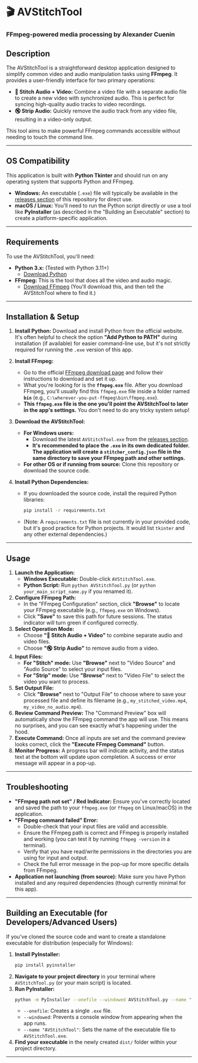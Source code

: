 # 🎬 AVStitchTool

### FFmpeg-powered media processing by Alexander Cuenin

## Description

The AVStitchTool is a straightforward desktop application designed to simplify common video and audio manipulation tasks using **FFmpeg**. It provides a user-friendly interface for two primary operations:

* **🔗 Stitch Audio + Video:** Combine a video file with a separate audio file to create a new video with synchronized audio. This is perfect for syncing high-quality audio tracks to video recordings.
* **🔇 Strip Audio:** Quickly remove the audio track from any video file, resulting in a video-only output.

This tool aims to make powerful FFmpeg commands accessible without needing to touch the command line.

-----

## OS Compatibility

This application is built with **Python Tkinter** and should run on any operating system that supports Python and FFmpeg.

* **Windows:** An executable (`.exe`) file will typically be available in the [releases section](https://github.com/AlexanderCuenin/Audio-Video-Stitcher/releases) of this repository for direct use.
* **macOS / Linux:** You'll need to run the Python script directly or use a tool like **PyInstaller** (as described in the "Building an Executable" section) to create a platform-specific application.

-----

## Requirements

To use the AVStitchTool, you'll need:

* **Python 3.x:** (Tested with Python 3.11+)
    * [Download Python](https://www.python.org/downloads/)
* **FFmpeg:** This is the tool that does all the video and audio magic.
    * [Download FFmpeg](https://ffmpeg.org/download.html) (You'll download this, and then tell the AVStitchTool where to find it.)

-----

## Installation & Setup

1.  **Install Python:** Download and install Python from the official website. It's often helpful to check the option **"Add Python to PATH"** during installation (if available) for easier command-line use, but it's not strictly required for running the `.exe` version of this app.
2.  **Install FFmpeg:**
    * Go to the official [FFmpeg download page](https://ffmpeg.org/download.html) and follow their instructions to download and set it up.
    * What you're looking for is the **`ffmpeg.exe`** file. After you download FFmpeg, you'll usually find this `ffmpeg.exe` file inside a folder named **`bin`** (e.g., `C:\wherever-you-put-ffmpeg\bin\ffmpeg.exe`).
    * **This `ffmpeg.exe` file is the one you'll point the AVStitchTool to later in the app's settings.** You don't need to do any tricky system setup!
3.  **Download the AVStitchTool:**
    * **For Windows users:**
        * Download the latest `AVStitchTool.exe` from the [releases section](https://github.com/AlexanderCuenin/Audio-Video-Stitcher/releases).
        * **It's recommended to place the `.exe` in its own dedicated folder. The application will create a `stitcher_config.json` file in the same directory to save your FFmpeg path and other settings.**
    * **For other OS or if running from source:** Clone this repository or download the source code.

4.  **Install Python Dependencies:**
    * If you downloaded the source code, install the required Python libraries:
        ```bash
        pip install -r requirements.txt
        ```
    * (Note: A `requirements.txt` file is not currently in your provided code, but it's good practice for Python projects. It would list `tkinter` and any other external dependencies.)

-----

## Usage

1.  **Launch the Application:**
    * **Windows Executable:** Double-click `AVStitchTool.exe`.
    * **Python Script:** Run `python AVStitchTool.py` (or `python your_main_script_name.py` if you renamed it).
2.  **Configure FFmpeg Path:**
    * In the "FFmpeg Configuration" section, click **"Browse"** to locate your FFmpeg executable (e.g., `ffmpeg.exe` on Windows).
    * Click **"Save"** to save this path for future sessions. The status indicator will turn green if configured correctly.
3.  **Select Operation Mode:**
    * Choose **"🔗 Stitch Audio + Video"** to combine separate audio and video files.
    * Choose **"🔇 Strip Audio"** to remove audio from a video.
4.  **Input Files:**
    * **For "Stitch" mode:** Use **"Browse"** next to "Video Source" and "Audio Source" to select your input files.
    * **For "Strip" mode:** Use **"Browse"** next to "Video File" to select the video you want to process.
5.  **Set Output File:**
    * Click **"Browse"** next to "Output File" to choose where to save your processed file and define its filename (e.g., `my_stitched_video.mp4`, `my_video_no_audio.mp4`).
6.  **Review Command Preview:** The "Command Preview" box will automatically show the FFmpeg command the app will use. This means no surprises, and you can see exactly what's happening under the hood.
7.  **Execute Command:** Once all inputs are set and the command preview looks correct, click the **"Execute FFmpeg Command"** button.
8.  **Monitor Progress:** A progress bar will indicate activity, and the status text at the bottom will update upon completion. A success or error message will appear in a pop-up.

-----

## Troubleshooting

* **"FFmpeg path not set" / Red Indicator:** Ensure you've correctly located and saved the path to your `ffmpeg.exe` (or `ffmpeg` on Linux/macOS) in the application.
* **"FFmpeg command failed" Error:**
    * Double-check that your input files are valid and accessible.
    * Ensure the FFmpeg path is correct and FFmpeg is properly installed and working (you can test it by running `ffmpeg -version` in a terminal).
    * Verify that you have read/write permissions in the directories you are using for input and output.
    * Check the full error message in the pop-up for more specific details from FFmpeg.
* **Application not launching (from source):** Make sure you have Python installed and any required dependencies (though currently minimal for this app).

-----

## Building an Executable (for Developers/Advanced Users)

If you've cloned the source code and want to create a standalone executable for distribution (especially for Windows):

1.  **Install PyInstaller:**
    ```bash
    pip install pyinstaller
    ```
2.  **Navigate to your project directory** in your terminal where `AVStitchTool.py` (or your main script) is located.
3.  **Run PyInstaller:**
    ```bash
    python -m PyInstaller --onefile --windowed AVStitchTool.py --name "AVStitchTool"
    ```
    * `--onefile`: Creates a single `.exe` file.
    * `--windowed`: Prevents a console window from appearing when the app runs.
    * `--name "AVStitchTool"`: Sets the name of the executable file to `AVStitchTool.exe`.
4.  **Find your executable** in the newly created `dist/` folder within your project directory.

-----
